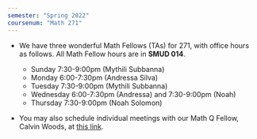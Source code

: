 ```yaml
---
semester: "Spring 2022"
coursenum: "Math 271"
---
```

*   We have three wonderful Math Fellows (TAs) for 271, with office hours as follows. All Math Fellow hours are in **SMUD 014**.
    * Sunday 7:30-9:00pm (Mythili Subbanna)
    * Monday 6:00-7:30pm (Andressa Silva)
    * Tuesday 7:30-9:00pm (Mythili Subbanna)
    * Wednesday 6:00-7:30pm (Andressa) and 7:30-9:00pm (Noah)
    * Thursday 7:30-9:00pm (Noah Solomon)

* You may also schedule individual meetings with our Math Q Fellow, Calvin Woods, at [this link](https://us.bookingbug.com/home/128948-Moss-Quantitative-CenterAmherst-College#).
